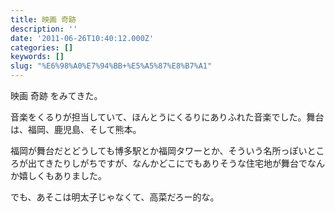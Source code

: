 ```yaml
---
title: 映画 奇跡
description: ''
date: '2011-06-26T10:40:12.000Z'
categories: []
keywords: []
slug: "%E6%98%A0%E7%94%BB+%E5%A5%87%E8%B7%A1"
---
```

映画 奇跡 をみてきた。

音楽をくるりが担当していて、ほんとうにくるりにありふれた音楽でした。舞台は、福岡、鹿児島、そして熊本。

福岡が舞台だとどうしても博多駅とか福岡タワーとか、そういう名所っぽいところが出てきたりしがちですが、なんかどこにでもありそうな住宅地が舞台でなんか嬉しくもありました。

でも、あそこは明太子じゃなくて、高菜だろー的な。